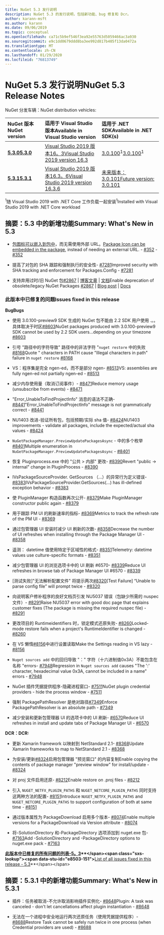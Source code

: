```yaml
---
title: NuGet 5.3 发行说明
description: NuGet 5.3 的发行说明，包括新功能、bug 修复和 Dcr。
author: karann-msft
ms.author: karann
ms.date: 09/06/2019
ms.topic: conceptual
ms.openlocfilehash: ca71c5b9ef546f3ea92e55763d5059466ac3a930
ms.sourcegitcommit: e9c1dd0679ddd8ba3ee992d817b405f13da0472a
ms.translationtype: MT
ms.contentlocale: zh-CN
ms.lasthandoff: 01/29/2020
ms.locfileid: "76813749"
---
```

# <a name="nuget-53-release-notes"></a><span data-ttu-id="e8503-103">NuGet 5.3 发行说明</span><span class="sxs-lookup"><span data-stu-id="e8503-103">NuGet 5.3 Release Notes</span></span>

<span data-ttu-id="e8503-104">NuGet 分发车辆：</span><span class="sxs-lookup"><span data-stu-id="e8503-104">NuGet distribution vehicles:</span></span>

| <span data-ttu-id="e8503-105">NuGet 版本</span><span class="sxs-lookup"><span data-stu-id="e8503-105">NuGet version</span></span> | <span data-ttu-id="e8503-106">适用于 Visual Studio 版本</span><span class="sxs-lookup"><span data-stu-id="e8503-106">Available in Visual Studio version</span></span>| <span data-ttu-id="e8503-107">适用于 .NET SDK</span><span class="sxs-lookup"><span data-stu-id="e8503-107">Available in .NET SDK(s)</span></span>|
|:---|:---|:---|
| [<span data-ttu-id="e8503-108">**5.3.0**</span><span class="sxs-lookup"><span data-stu-id="e8503-108">**5.3.0**</span></span>](https://nuget.org/downloads) | [<span data-ttu-id="e8503-109">Visual Studio 2019 版本16。3</span><span class="sxs-lookup"><span data-stu-id="e8503-109">Visual Studio 2019 version 16.3</span></span>](https://visualstudio.microsoft.com/downloads/) | <span data-ttu-id="e8503-110">[3.0.100](https://dotnet.microsoft.com/download/dotnet-core/3.0)<sup>1</sup></span><span class="sxs-lookup"><span data-stu-id="e8503-110">[3.0.100](https://dotnet.microsoft.com/download/dotnet-core/3.0)<sup>1</sup></span></span> |
| [<span data-ttu-id="e8503-111">**5.3.1**</span><span class="sxs-lookup"><span data-stu-id="e8503-111">**5.3.1**</span></span>](https://nuget.org/downloads) | [<span data-ttu-id="e8503-112">Visual Studio 2019 版本16.3。6</span><span class="sxs-lookup"><span data-stu-id="e8503-112">Visual Studio 2019 version 16.3.6</span></span>](https://visualstudio.microsoft.com/downloads/) | [<span data-ttu-id="e8503-113">未来版本：3.0.101</span><span class="sxs-lookup"><span data-stu-id="e8503-113">Future version: 3.0.101</span></span>](https://dotnet.microsoft.com/download/dotnet-core/3.0) |

<span data-ttu-id="e8503-114"><sup>1</sup>随 Visual Studio 2019 with .NET Core 工作负载一起安装</span><span class="sxs-lookup"><span data-stu-id="e8503-114"><sup>1</sup>Installed with Visual Studio 2019 with .NET Core workload</span></span>

## <a name="summary-whats-new-in-53"></a><span data-ttu-id="e8503-115">摘要：5.3 中的新增功能</span><span class="sxs-lookup"><span data-stu-id="e8503-115">Summary: What's New in 5.3</span></span>

* <span data-ttu-id="e8503-116">[包图标可以嵌入到包中](../reference/msbuild-targets.md#packing-an-icon-image-file)，而无需使用外部 URL。</span><span class="sxs-lookup"><span data-stu-id="e8503-116">[Package Icon can be embedded in the package](../reference/msbuild-targets.md#packing-an-icon-image-file), instead of needing an external URL.</span></span><span data-ttu-id="e8503-117"> - [#352](https://github.com/NuGet/Home/issues/352)</span><span class="sxs-lookup"><span data-stu-id="e8503-117"> - [#352](https://github.com/NuGet/Home/issues/352)</span></span>

* <span data-ttu-id="e8503-118">提高了对包的 SHA 跟踪和强制执行的安全性- [#7281](https://github.com/NuGet/Home/issues/7281)</span><span class="sxs-lookup"><span data-stu-id="e8503-118">Improved security with SHA tracking and enforcement for Packages.Config - [#7281](https://github.com/NuGet/Home/issues/7281)</span></span>

* <span data-ttu-id="e8503-119">支持弃用过时/旧 NuGet 包[#2867](https://github.com/NuGet/Home/issues/2867) | [博客文章](https://devblogs.microsoft.com/nuget/deprecating-packages-on-nuget-org/) | [文档](../nuget-org/deprecate-packages.md)</span><span class="sxs-lookup"><span data-stu-id="e8503-119">Enable deprecation of obsolete/legacy NuGet Packages [#2867](https://github.com/NuGet/Home/issues/2867) | [Blog post](https://devblogs.microsoft.com/nuget/deprecating-packages-on-nuget-org/) | [Docs](../nuget-org/deprecate-packages.md)</span></span>

### <a name="issues-fixed-in-this-release"></a><span data-ttu-id="e8503-120">此版本中已修复的问题</span><span class="sxs-lookup"><span data-stu-id="e8503-120">Issues fixed in this release</span></span>

<span data-ttu-id="e8503-121">**Bug**</span><span class="sxs-lookup"><span data-stu-id="e8503-121">**Bugs**</span></span>

* <span data-ttu-id="e8503-122">使用 3.0.100-preview9 SDK 生成的 NuGet 包不能由 2.2 SDK 用户使用 .。。具体取决于时区[#8603](https://github.com/NuGet/Home/issues/8603)</span><span class="sxs-lookup"><span data-stu-id="e8503-122">NuGet packages produced with 3.0.100-preview9 SDK cannot be used by 2.2 SDK users...depending on your timezone [#8603](https://github.com/NuGet/Home/issues/8603)</span></span>

* <span data-ttu-id="e8503-123">引号 "路径中的字符导致" 路径中的非法字符 "`nuget restore` 中的失败[#8168](https://github.com/NuGet/Home/issues/8168)</span><span class="sxs-lookup"><span data-stu-id="e8503-123">Quote " characters in PATH cause "Illegal characters in path" failure in `nuget restore` [#8168](https://github.com/NuGet/Home/issues/8168)</span></span>

* <span data-ttu-id="e8503-124">VS：程序集是完全 ngen-ed，而不是部分 ngen- [#8513](https://github.com/NuGet/Home/issues/8513)</span><span class="sxs-lookup"><span data-stu-id="e8503-124">VS: assemblies are fully ngen-ed not partially ngen-ed - [#8513](https://github.com/NuGet/Home/issues/8513)</span></span>

* <span data-ttu-id="e8503-125">减少内存使用量（取消订阅事件）- [#8471](https://github.com/NuGet/Home/issues/8471)</span><span class="sxs-lookup"><span data-stu-id="e8503-125">Reduce memory usage (unsubscribe from events) - [#8471](https://github.com/NuGet/Home/issues/8471)</span></span>

* <span data-ttu-id="e8503-126">"Error_UnableToFindProjectInfo" 消息的语法不正确- [#8441](https://github.com/NuGet/Home/issues/8441)</span><span class="sxs-lookup"><span data-stu-id="e8503-126">"Error_UnableToFindProjectInfo" message is not grammatically correct - [#8441](https://github.com/NuGet/Home/issues/8441)</span></span>

* <span data-ttu-id="e8503-127">NU1403 改进-验证所有包，包括预期/实际 sha 值- [#8424](https://github.com/NuGet/Home/issues/8424)</span><span class="sxs-lookup"><span data-stu-id="e8503-127">NU1403 improvements - validate all packages, include the expected/actual sha values - [#8424](https://github.com/NuGet/Home/issues/8424)</span></span>

* <span data-ttu-id="e8503-128">`NuGetPackageManager.PreviewUpdatePackagesAsync` - 中的多个枚举[#8401](https://github.com/NuGet/Home/issues/8401)</span><span class="sxs-lookup"><span data-stu-id="e8503-128">Multiple enumeration in `NuGetPackageManager.PreviewUpdatePackagesAsync` - [#8401](https://github.com/NuGet/Home/issues/8401)</span></span>

* <span data-ttu-id="e8503-129">恢复 Pluginprocess.exe 中的 "公共 > 内部" 更改- [#8390](https://github.com/NuGet/Home/issues/8390)</span><span class="sxs-lookup"><span data-stu-id="e8503-129">Revert "public -> internal" change in PluginProcess - [#8390](https://github.com/NuGet/Home/issues/8390)</span></span>

* <span data-ttu-id="e8503-130">IVsPackageSourceProvider. GetSources （...）的异常行为定义错误- [#8383](https://github.com/NuGet/Home/issues/8383)</span><span class="sxs-lookup"><span data-stu-id="e8503-130">IVsPackageSourceProvider.GetSources(…) has ill-defined exception behavior - [#8383](https://github.com/NuGet/Home/issues/8383)</span></span>

* <span data-ttu-id="e8503-131">使 PluginManager 构造函数再次公开- [#8379](https://github.com/NuGet/Home/issues/8379)</span><span class="sxs-lookup"><span data-stu-id="e8503-131">Make PluginManager constructor public again - [#8379](https://github.com/NuGet/Home/issues/8379)</span></span>

* <span data-ttu-id="e8503-132">用于跟踪 PM UI 的刷新速率的指标- [#8369](https://github.com/NuGet/Home/issues/8369)</span><span class="sxs-lookup"><span data-stu-id="e8503-132">Metrics to track the refresh rate of the PM UI - [#8369](https://github.com/NuGet/Home/issues/8369)</span></span>

* <span data-ttu-id="e8503-133">通过包管理器 UI 安装时减少 UI 刷新的次数- [#8358](https://github.com/NuGet/Home/issues/8358)</span><span class="sxs-lookup"><span data-stu-id="e8503-133">Decrease the number of UI refreshes when installing through the Package Manager UI - [#8358](https://github.com/NuGet/Home/issues/8358)</span></span>

* <span data-ttu-id="e8503-134">遥测： datetime 值使用特定于区域性的格式- [#8351](https://github.com/NuGet/Home/issues/8351)</span><span class="sxs-lookup"><span data-stu-id="e8503-134">Telemetry:  datetime values use culture-specific formats - [#8351](https://github.com/NuGet/Home/issues/8351)</span></span>

* <span data-ttu-id="e8503-135">减少包管理器 UI 的浏览选项卡中的 UI 刷新 #6570- [#8339](https://github.com/NuGet/Home/issues/8339)</span><span class="sxs-lookup"><span data-stu-id="e8503-135">Reduce UI refreshes in browse tab of Package Manager UI #6570 - [#8339](https://github.com/NuGet/Home/issues/8339)</span></span>

* <span data-ttu-id="e8503-136">[测试失败]"无法解析配置文件" 将提示两次[#8320](https://github.com/NuGet/Home/issues/8320)</span><span class="sxs-lookup"><span data-stu-id="e8503-136">[Test Failure] “Unable to parse config file” will prompt twice - [#8320](https://github.com/NuGet/Home/issues/8320)</span></span>

* <span data-ttu-id="e8503-137">向说明客户修补程序的良好文档页引发 NU5037 错误（包缺少所需的 nuspec 文件）- [#8291](https://github.com/NuGet/Home/issues/8291)</span><span class="sxs-lookup"><span data-stu-id="e8503-137">Raise NU5037 error with good doc page that explains customer fixes (The package is missing the required nuspec file) - [#8291](https://github.com/NuGet/Home/issues/8291)</span></span>

* <span data-ttu-id="e8503-138">更改项目的 Runtimeidentifiers 时，锁定模式还原失败- [#8260](https://github.com/NuGet/Home/issues/8260)</span><span class="sxs-lookup"><span data-stu-id="e8503-138">Locked-mode restore fails when a project's RuntimeIdentifier is changed - [#8260](https://github.com/NuGet/Home/issues/8260)</span></span>

* <span data-ttu-id="e8503-139">在 VS 懒惰[#8156](https://github.com/NuGet/Home/issues/8156)中进行设置读取</span><span class="sxs-lookup"><span data-stu-id="e8503-139">Make the Settings reading in VS lazy - [#8156](https://github.com/NuGet/Home/issues/8156)</span></span>

* <span data-ttu-id="e8503-140">`Nuget sources add` 中的回归导致 "：" 字符（十六进制值0x3A）不能包含在名称 "errors- [#7948](https://github.com/NuGet/Home/issues/7948)</span><span class="sxs-lookup"><span data-stu-id="e8503-140">Regression in `Nuget sources add` causes "The ':' character, hexadecimal value 0x3A, cannot be included in a name" errors - [#7948](https://github.com/NuGet/Home/issues/7948)</span></span>

* <span data-ttu-id="e8503-141">NuGet 插件凭据提供程序-隐藏进程窗口- [#7511](https://github.com/NuGet/Home/issues/7511)</span><span class="sxs-lookup"><span data-stu-id="e8503-141">NuGet plugin credential providers - hide the process window - [#7511](https://github.com/NuGet/Home/issues/7511)</span></span>

* <span data-ttu-id="e8503-142">强制 PackagePathResolver 是绝对路径[#7349](https://github.com/NuGet/Home/issues/7349)</span><span class="sxs-lookup"><span data-stu-id="e8503-142">Enforce PackagePathResolver is an absolute path - [#7349](https://github.com/NuGet/Home/issues/7349)</span></span>

* <span data-ttu-id="e8503-143">减少安装和更新包管理器 UI 的选项卡中的 UI 刷新- [#6570](https://github.com/NuGet/Home/issues/6570)</span><span class="sxs-lookup"><span data-stu-id="e8503-143">Reduce UI refreshes in install and update tabs of Package Manager UI - [#6570](https://github.com/NuGet/Home/issues/6570)</span></span>

<span data-ttu-id="e8503-144">**DCR：**</span><span class="sxs-lookup"><span data-stu-id="e8503-144">**DCR:**</span></span>

* <span data-ttu-id="e8503-145">更新 Xamarin framework 以映射到 NetStandard 2.1- [#8368](https://github.com/NuGet/Home/issues/8368)</span><span class="sxs-lookup"><span data-stu-id="e8503-145">Update Xamarin frameworks to map to NetStandard 2.1 - [#8368](https://github.com/NuGet/Home/issues/8368)</span></span>

* <span data-ttu-id="e8503-146">为安装/更新[#8324](https://github.com/NuGet/Home/issues/8324)启用包管理器 "预览窗口" 的内容复制</span><span class="sxs-lookup"><span data-stu-id="e8503-146">Enable copying the contents of package manager "preview window" for install/update - [#8324](https://github.com/NuGet/Home/issues/8324)</span></span>

* <span data-ttu-id="e8503-147">对 proj 文件启用还原- [#8212](https://github.com/NuGet/Home/issues/8212)</span><span class="sxs-lookup"><span data-stu-id="e8503-147">Enable restore on .proj files - [#8212](https://github.com/NuGet/Home/issues/8212)</span></span>

* <span data-ttu-id="e8503-148">引入 `NUGET_NETFX_PLUGIN_PATHS` 和 `NUGET_NETCORE_PLUGIN_PATHS` 同时支持这两种方法的配置- [#8151](https://github.com/NuGet/Home/issues/8151)</span><span class="sxs-lookup"><span data-stu-id="e8503-148">Introduce `NUGET_NETFX_PLUGIN_PATHS` and `NUGET_NETCORE_PLUGIN_PATHS` to support configuration of both at same time - [#8151](https://github.com/NuGet/Home/issues/8151)</span></span>

* <span data-ttu-id="e8503-149">通过版本属性为 PackageDownload 启用多个版本- [#8074](https://github.com/NuGet/Home/issues/8074)</span><span class="sxs-lookup"><span data-stu-id="e8503-149">Enable multiple versions for a PackageDownload via Version attribute - [#8074](https://github.com/NuGet/Home/issues/8074)</span></span>

* <span data-ttu-id="e8503-150">将-SolutionDirectory 和-PackageDirectory 选项添加到 nuget.exe 包- [#7163](https://github.com/NuGet/Home/issues/7163)</span><span class="sxs-lookup"><span data-stu-id="e8503-150">Add -SolutionDirectory and -PackageDirectory options to nuget.exe pack - [#7163](https://github.com/NuGet/Home/issues/7163)</span></span>

<span data-ttu-id="e8503-151">**[此版本中已修复的所有问题的列表-5。3](https://github.com/nuget/home/issues?q=is%3Aissue+is%3Aclosed+milestone%3A%225.3")**</span><span class="sxs-lookup"><span data-stu-id="e8503-151">**[List of all issues fixed in this release - 5.3](https://github.com/nuget/home/issues?q=is%3Aissue+is%3Aclosed+milestone%3A%225.3")**</span></span>

## <a name="summary-whats-new-in-531"></a><span data-ttu-id="e8503-152">摘要：5.3.1 中的新增功能</span><span class="sxs-lookup"><span data-stu-id="e8503-152">Summary: What's New in 5.3.1</span></span>

* <span data-ttu-id="e8503-153">插件：任务被取消-不允许取消影响插件实例化- [#8648](https://github.com/NuGet/Home/issues/8648)</span><span class="sxs-lookup"><span data-stu-id="e8503-153">Plugin: A task was canceled - don't let cancellations affect plugin instantiation - [#8648](https://github.com/NuGet/Home/issues/8648)</span></span>

* <span data-ttu-id="e8503-154">无法在一个进程中安全地运行两次还原任务（使用凭据提供程序）- [#8688](https://github.com/NuGet/Home/issues/8688)</span><span class="sxs-lookup"><span data-stu-id="e8503-154">Restore Task cannot be safely run twice in one process (when Credential providers are used) - [#8688](https://github.com/NuGet/Home/issues/8688)</span></span>
